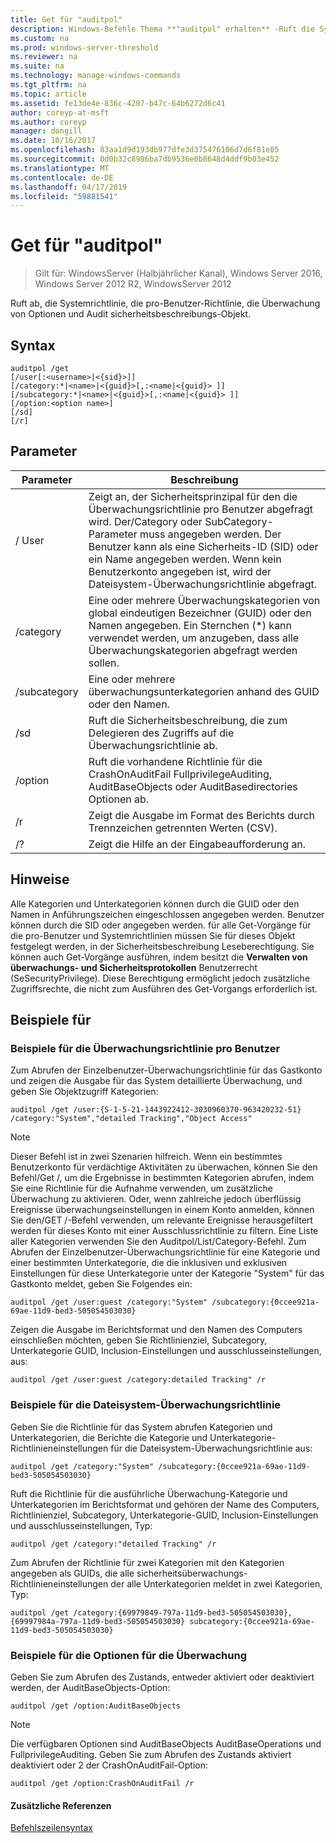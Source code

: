 ```yaml
---
title: Get für "auditpol"
description: Windows-Befehle Thema **"auditpol" erhalten** -Ruft die Systemrichtlinie, die pro-Benutzer-Richtlinie, die Überwachung von Optionen und Audit sicherheitsbeschreibungs-Objekt.
ms.custom: na
ms.prod: windows-server-threshold
ms.reviewer: na
ms.suite: na
ms.technology: manage-windows-commands
ms.tgt_pltfrm: na
ms.topic: article
ms.assetid: fe13de4e-836c-4207-b47c-64b6272d6c41
author: coreyp-at-msft
ms.author: coreyp
manager: dongill
ms.date: 10/16/2017
ms.openlocfilehash: 83aa1d9d193db977dfe3d375476106d7d6f81e85
ms.sourcegitcommit: 0d0b32c8986ba7db9536e0b8648d4ddf9b03e452
ms.translationtype: MT
ms.contentlocale: de-DE
ms.lasthandoff: 04/17/2019
ms.locfileid: "59881541"
---
```

# <a name="auditpol-get"></a>Get für "auditpol"

>Gilt für: WindowsServer (Halbjährlicher Kanal), Windows Server 2016, Windows Server 2012 R2, WindowsServer 2012

Ruft ab, die Systemrichtlinie, die pro-Benutzer-Richtlinie, die Überwachung von Optionen und Audit sicherheitsbeschreibungs-Objekt.

## <a name="syntax"></a>Syntax
```
auditpol /get 
[/user[:<username>|<{sid}>]]
[/category:*|<name>|<{guid}>[,:<name|<{guid}> ]]
[/subcategory:*|<name>|<{guid}>[,:<name|<{guid}> ]]
[/option:<option name>]
[/sd]
[/r]
```
## <a name="parameters"></a>Parameter
|Parameter|Beschreibung|
|-------|--------|
|/ User|Zeigt an, der Sicherheitsprinzipal für den die Überwachungsrichtlinie pro Benutzer abgefragt wird. Der/Category oder SubCategory-Parameter muss angegeben werden. Der Benutzer kann als eine Sicherheits-ID (SID) oder ein Name angegeben werden. Wenn kein Benutzerkonto angegeben ist, wird der Dateisystem-Überwachungsrichtlinie abgefragt.|
|/category|Eine oder mehrere Überwachungskategorien von global eindeutigen Bezeichner (GUID) oder den Namen angegeben. Ein Sternchen (*) kann verwendet werden, um anzugeben, dass alle Überwachungskategorien abgefragt werden sollen.|
|/subcategory|Eine oder mehrere überwachungsunterkategorien anhand des GUID oder den Namen.|
|/sd|Ruft die Sicherheitsbeschreibung, die zum Delegieren des Zugriffs auf die Überwachungsrichtlinie ab.|
|/option|Ruft die vorhandene Richtlinie für die CrashOnAuditFail FullprivilegeAuditing, AuditBaseObjects oder AuditBasedirectories Optionen ab.|
|/r|Zeigt die Ausgabe im Format des Berichts durch Trennzeichen getrennten Werten (CSV).|
|/?|Zeigt die Hilfe an der Eingabeaufforderung an.|
## <a name="remarks"></a>Hinweise
Alle Kategorien und Unterkategorien können durch die GUID oder den Namen in Anführungszeichen eingeschlossen angegeben werden. Benutzer können durch die SID oder angegeben werden.
für alle Get-Vorgänge für die pro-Benutzer und Systemrichtlinien müssen Sie für dieses Objekt festgelegt werden, in der Sicherheitsbeschreibung Leseberechtigung. Sie können auch Get-Vorgänge ausführen, indem besitzt die **Verwalten von überwachungs- und Sicherheitsprotokollen** Benutzerrecht (SeSecurityPrivilege). Diese Berechtigung ermöglicht jedoch zusätzliche Zugriffsrechte, die nicht zum Ausführen des Get-Vorgangs erforderlich ist.
## <a name="BKMK_examples"></a>Beispiele für
### <a name="examples-for-the-per-user-audit-policy"></a>Beispiele für die Überwachungsrichtlinie pro Benutzer
Zum Abrufen der Einzelbenutzer-Überwachungsrichtlinie für das Gastkonto und zeigen die Ausgabe für das System detaillierte Überwachung, und geben Sie Objektzugriff Kategorien:
```
auditpol /get /user:{S-1-5-21-1443922412-3030960370-963420232-51} /category:"System","detailed Tracking","Object Access"
```
> [!NOTE]
> Dieser Befehl ist in zwei Szenarien hilfreich. Wenn ein bestimmtes Benutzerkonto für verdächtige Aktivitäten zu überwachen, können Sie den Befehl/Get /, um die Ergebnisse in bestimmten Kategorien abrufen, indem Sie eine Richtlinie für die Aufnahme verwenden, um zusätzliche Überwachung zu aktivieren. Oder, wenn zahlreiche jedoch überflüssig Ereignisse überwachungseinstellungen in einem Konto anmelden, können Sie den/GET /-Befehl verwenden, um relevante Ereignisse herausgefiltert werden für dieses Konto mit einer Ausschlussrichtlinie zu filtern. Eine Liste aller Kategorien verwenden Sie den Auditpol/List/Category-Befehl.
Zum Abrufen der Einzelbenutzer-Überwachungsrichtlinie für eine Kategorie und einer bestimmten Unterkategorie, die die inklusiven und exklusiven Einstellungen für diese Unterkategorie unter der Kategorie "System" für das Gastkonto meldet, geben Sie Folgendes ein:
```
auditpol /get /user:guest /category:"System" /subcategory:{0ccee921a-69ae-11d9-bed3-505054503030}
```
Zeigen die Ausgabe im Berichtsformat und den Namen des Computers einschließen möchten, geben Sie Richtlinienziel, Subcategory, Unterkategorie GUID, Inclusion-Einstellungen und ausschlusseinstellungen, aus:
```
auditpol /get /user:guest /category:detailed Tracking" /r
```
### <a name="examples-for-the-system-audit-policy"></a>Beispiele für die Dateisystem-Überwachungsrichtlinie
Geben Sie die Richtlinie für das System abrufen Kategorien und Unterkategorien, die Berichte die Kategorie und Unterkategorie-Richtlinieneinstellungen für die Dateisystem-Überwachungsrichtlinie aus:
```
auditpol /get /category:"System" /subcategory:{0ccee921a-69ae-11d9-bed3-505054503030}
```
Ruft die Richtlinie für die ausführliche Überwachung-Kategorie und Unterkategorien im Berichtsformat und gehören der Name des Computers, Richtlinienziel, Subcategory, Unterkategorie-GUID, Inclusion-Einstellungen und ausschlusseinstellungen, Typ:
```
auditpol /get /category:"detailed Tracking" /r
```
Zum Abrufen der Richtlinie für zwei Kategorien mit den Kategorien angegeben als GUIDs, die alle sicherheitsüberwachungs-Richtlinieneinstellungen der alle Unterkategorien meldet in zwei Kategorien, Typ:
```
auditpol /get /category:{69979849-797a-11d9-bed3-505054503030},{69997984a-797a-11d9-bed3-505054503030} subcategory:{0ccee921a-69ae-11d9-bed3-505054503030}
```
### <a name="examples-for-auditing-options"></a>Beispiele für die Optionen für die Überwachung
Geben Sie zum Abrufen des Zustands, entweder aktiviert oder deaktiviert werden, der AuditBaseObjects-Option:
```
auditpol /get /option:AuditBaseObjects
```
> [!NOTE]
> Die verfügbaren Optionen sind AuditBaseObjects AuditBaseOperations und FullprivilegeAuditing.
Geben Sie zum Abrufen des Zustands aktiviert deaktiviert oder 2 der CrashOnAuditFail-Option:
```
auditpol /get /option:CrashOnAuditFail /r
```
#### <a name="additional-references"></a>Zusätzliche Referenzen
[Befehlszeilensyntax](command-line-syntax-key.md)
